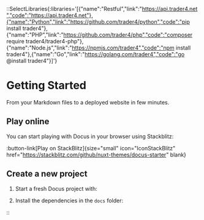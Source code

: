 
::SelectLibraries{:libraries='[{"name":"Restful","link":"https://api.trader4.net","code":"https://api.trader4.net"},{"name":"Python","link":"https://github.com/trader4/python","code":"pip install trader4"},{"name":"PHP","link":"https://github.com/trader4/php","code":"composer require trader4/trader4-php"},{"name":"Node.js","link":"https://npmjs.com/trader4","code":"npm install trader4"},{"name":"Go","link":"https://golang.com/trader4","code":"go @install trader4"}]'}

# Getting Started

From your Markdown files to a deployed website in few minutes.

## Play online

You can start playing with Docus in your browser using Stackblitz:

:button-link[Play on StackBlitz]{size="small" icon="IconStackBlitz" href="https://stackblitz.com/github/nuxt-themes/docus-starter" blank}

## Create a new project

1. Start a fresh Docus project with:


2. Install the dependencies in the `docs` folder:

::
